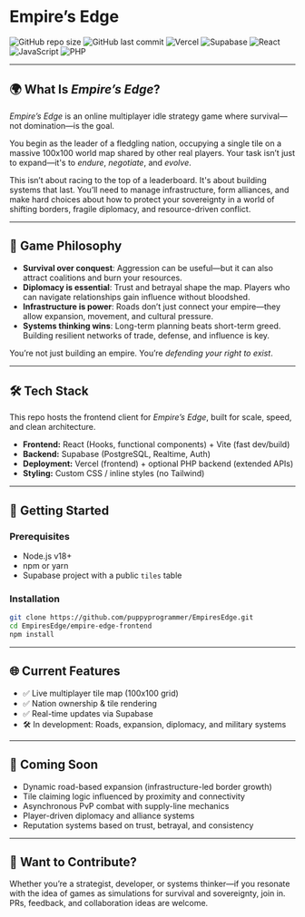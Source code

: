 
# Empire’s Edge

![GitHub repo size](https://img.shields.io/github/repo-size/puppyprogrammer/EmpiresEdge)
![GitHub last commit](https://img.shields.io/github/last-commit/puppyprogrammer/EmpiresEdge)
![Vercel](https://img.shields.io/badge/deployed%20on-vercel-000000?logo=vercel&logoColor=white)
![Supabase](https://img.shields.io/badge/database-supabase-3ecf8e?logo=supabase&logoColor=white)
![React](https://img.shields.io/badge/frontend-react-61dafb?logo=react&logoColor=black)
![JavaScript](https://img.shields.io/badge/language-javascript-yellow?logo=javascript&logoColor=black)
![PHP](https://img.shields.io/badge/backend-php-777bb4?logo=php&logoColor=white)

---

## 🌍 What Is *Empire’s Edge*?

*Empire’s Edge* is an online multiplayer idle strategy game where survival—not domination—is the goal.

You begin as the leader of a fledgling nation, occupying a single tile on a massive 100x100 world map shared by other real players. Your task isn’t just to expand—it's to *endure*, *negotiate*, and *evolve*.

This isn’t about racing to the top of a leaderboard. It's about building systems that last. You’ll need to manage infrastructure, form alliances, and make hard choices about how to protect your sovereignty in a world of shifting borders, fragile diplomacy, and resource-driven conflict.

---

## 🧠 Game Philosophy

- **Survival over conquest**: Aggression can be useful—but it can also attract coalitions and burn your resources.
- **Diplomacy is essential**: Trust and betrayal shape the map. Players who can navigate relationships gain influence without bloodshed.
- **Infrastructure is power**: Roads don’t just connect your empire—they allow expansion, movement, and cultural pressure.
- **Systems thinking wins**: Long-term planning beats short-term greed. Building resilient networks of trade, defense, and influence is key.

You’re not just building an empire. You’re *defending your right to exist*.

---

## 🛠 Tech Stack

This repo hosts the frontend client for *Empire’s Edge*, built for scale, speed, and clean architecture.

- **Frontend:** React (Hooks, functional components) + Vite (fast dev/build)
- **Backend:** Supabase (PostgreSQL, Realtime, Auth)
- **Deployment:** Vercel (frontend) + optional PHP backend (extended APIs)
- **Styling:** Custom CSS / inline styles (no Tailwind)

---

## 🚀 Getting Started

### Prerequisites

- Node.js v18+
- npm or yarn
- Supabase project with a public `tiles` table

### Installation

```bash
git clone https://github.com/puppyprogrammer/EmpiresEdge.git
cd EmpiresEdge/empire-edge-frontend
npm install
```

---

## 🌐 Current Features

- ✅ Live multiplayer tile map (100x100 grid)
- ✅ Nation ownership & tile rendering
- ✅ Real-time updates via Supabase
- 🛠 In development: Roads, expansion, diplomacy, and military systems

---

## 🎯 Coming Soon

- Dynamic road-based expansion (infrastructure-led border growth)
- Tile claiming logic influenced by proximity and connectivity
- Asynchronous PvP combat with supply-line mechanics
- Player-driven diplomacy and alliance systems
- Reputation systems based on trust, betrayal, and consistency

---

## 🤝 Want to Contribute?

Whether you’re a strategist, developer, or systems thinker—if you resonate with the idea of games as simulations for survival and sovereignty, join in. PRs, feedback, and collaboration ideas are welcome.
